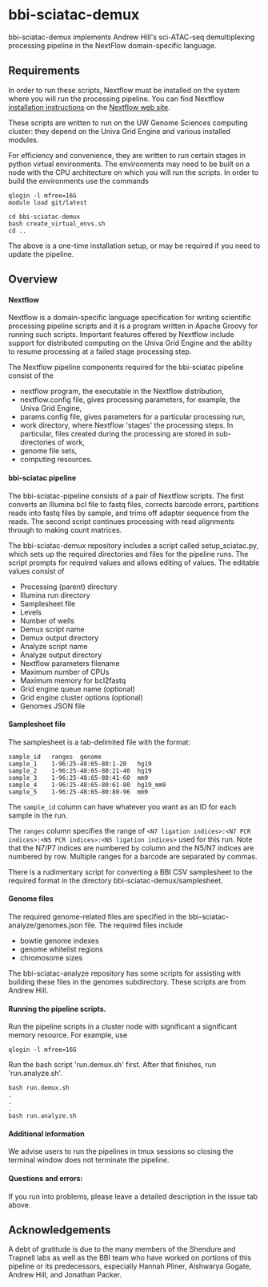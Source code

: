 # bbi-sciatac-demux

bbi-sciatac-demux implements Andrew Hill's sci-ATAC-seq demultiplexing processing pipeline in the NextFlow domain-specific language.

## Requirements

In order to run these scripts, Nextflow must be installed on the system where you will run the processing pipeline. You can find Nextflow [installation instructions](https://www.nextflow.io/docs/latest/getstarted.html#installation) on the [Nextflow web site](https://www.nextflow.io).

These scripts are written to run on the UW Genome Sciences computing cluster: they depend on the Univa Grid Engine and various installed modules.

For efficiency and convenience, they are written to run certain stages in python virtual environments. The environments may need to be built on a node with the CPU architecture on which you will run the scripts. In order to build the environments use the commands

```
qlogin -l mfree=16G
module load git/latest

cd bbi-sciatac-demux
bash create_virtual_envs.sh
cd ..
```

The above is a one-time installation setup, or may be required if you need to update the pipeline.

## Overview

#### Nextflow

Nextflow is a domain-specific language specification for writing scientific processing pipeline scripts and it is a program written in Apache Groovy for running such scripts. Important features offered by Nextflow include support for distributed computing on the Univa Grid Engine and the ability to resume processing at a failed stage processing step.

The Nextflow pipeline components required for the bbi-sciatac pipeline consist of the

* nextflow program, the executable in the Nextflow distribution,
* nextflow.config file, gives processing parameters, for example, the Univa Grid Engine,
* params.config file, gives parameters for a particular processing run,
* work directory, where Nextflow 'stages' the processing steps. In particular, files created during the processing are stored in sub-directories of work,
* genome file sets,
* computing resources.

#### bbi-sciatac pipeline

The bbi-sciatac-pipeline consists of a pair of Nextflow scripts. The first converts an Illumina bcl file to fastq files, corrects barcode errors, partitions reads into fastq files by sample, and trims off adapter sequence from the reads. The second script continues processing with read alignments through to making count matrices.

The bbi-sciatac-demux repository includes a script called setup_sciatac.py, which sets up the required directories and files for the pipeline runs. The script prompts for required values and allows editing of values. The editable values consist of

* Processing (parent) directory
* Illumina run directory
* Samplesheet file
* Levels
* Number of wells
* Demux script name
* Demux output directory
* Analyze script name
* Analyze output directory
* Nextflow parameters filename
* Maximum number of CPUs
* Maximum memory for bcl2fastq
* Grid engine queue name (optional)
* Grid engine cluster options (optional)
* Genomes JSON file

#### Samplesheet file
The samplesheet is a tab-delimited file with the format:

```
sample_id   ranges  genome
sample_1    1-96:25-48:65-80:1-20   hg19
sample_2    1-96:25-48:65-80:21-40  hg19
sample_3    1-96:25-48:65-80:41-60  mm9
sample_4    1-96:25-48:65-80:61-80  hg19_mm9
sample_5    1-96:25-48:65-80:80-96  mm9
```

The `sample_id` column can have whatever you want as an ID for each sample in the run.

The `ranges` column specifies the range of `<N7 ligation indices>:<N7 PCR indices>:<N5 PCR indices>:<N5 ligation indices>` used for this run. Note that the N7/P7 indices are numbered by column and the N5/N7 indices are numbered by row. Multiple ranges for a barcode are separated by commas.

There is a rudimentary script for converting a BBI CSV samplesheet to the required format in the directory bbi-sciatac-demux/samplesheet.

#### Genome files

The required genome-related files are specified in the bbi-sciatac-analyze/genomes.json file. The required files include

* bowtie genome indexes
* genome whitelist regions
* chromosome sizes

The bbi-sciatac-analyze repository has some scripts for assisting with building these files in the genomes subdirectory. These scripts are from Andrew Hill.

#### Running the pipeline scripts.

Run the pipeline scripts in a cluster node with significant a significant memory resource. For example, use

```
qlogin -l mfree=16G
```

Run the bash script 'run.demux.sh' first. After that finishes, run 'run.analyze.sh'.

```
bash run.demux.sh
.
.
.
bash run.analyze.sh
```

#### Additional information

We advise users to run the pipelines in tmux sessions so closing the terminal window does not terminate the pipeline.

#### Questions and errors:
If you run into problems, please leave a detailed description in the issue tab above.

## Acknowledgements

A debt of gratitude is due to the many members of the Shendure and Trapnell labs as well as the BBI team who have worked on portions of this pipeline or its predecessors, especially Hannah Pliner, Aishwarya Gogate, Andrew Hill, and Jonathan Packer.
